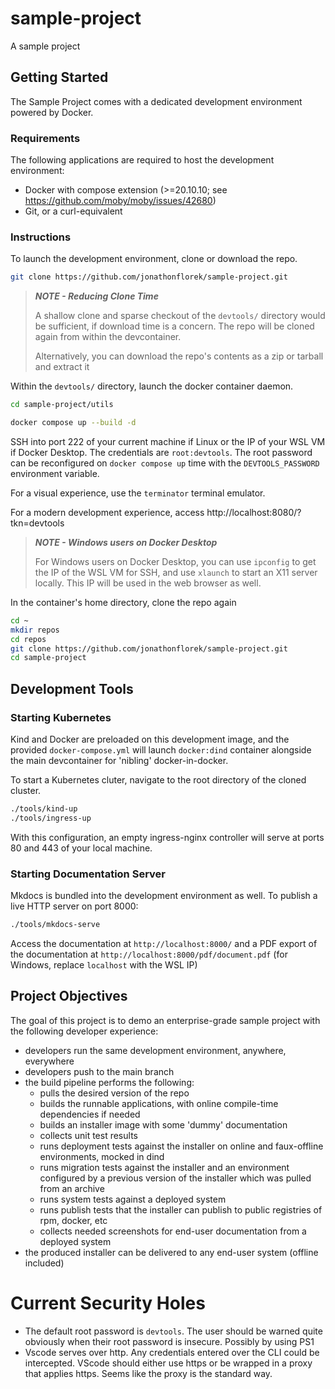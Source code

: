 # sample-project
A sample project

## Getting Started
The Sample Project comes with a dedicated development environment powered by Docker.

### Requirements

The following applications are required to host the development environment:
- Docker with compose extension (>=20.10.10; see https://github.com/moby/moby/issues/42680)
- Git, or a curl-equivalent

### Instructions

To launch the development environment, clone or download the repo. 

```sh
git clone https://github.com/jonathonflorek/sample-project.git
```

> **_NOTE - Reducing Clone Time_**
> 
> A shallow clone and sparse checkout of the `devtools/` directory would be sufficient, if download time is a concern. The repo will be cloned again from within the devcontainer.
> 
> Alternatively, you can download the repo's contents as a zip or tarball and extract it

Within the `devtools/` directory, launch the docker container daemon.

```sh
cd sample-project/utils
```

```sh
docker compose up --build -d
```

SSH into port 222 of your current machine if Linux or the IP of your WSL VM if Docker Desktop. The credentials are `root:devtools`.
The root password can be reconfigured on `docker compose up` time with the `DEVTOOLS_PASSWORD` environment variable.

For a visual experience, use the `terminator` terminal emulator.

For a modern development experience, access http://localhost:8080/?tkn=devtools

> **_NOTE - Windows users on Docker Desktop_**
> 
> For Windows users on Docker Desktop, you can use `ipconfig` to get the IP of the WSL VM for SSH, and use `xlaunch` to start an X11 server locally.
> This IP will be used in the web browser as well.

In the container's home directory, clone the repo again

```sh
cd ~
mkdir repos
cd repos
git clone https://github.com/jonathonflorek/sample-project.git
cd sample-project
```

## Development Tools

### Starting Kubernetes

Kind and Docker are preloaded on this development image, and the provided `docker-compose.yml` will launch `docker:dind` container alongside the main devcontainer for 'nibling' docker-in-docker.

To start a Kubernetes cluter, navigate to the root directory of the cloned cluster.

```sh
./tools/kind-up
./tools/ingress-up
```

With this configuration, an empty ingress-nginx controller will serve at ports 80 and 443 of your local machine.

### Starting Documentation Server

Mkdocs is bundled into the development environment as well. To publish a live HTTP server on port 8000:

```sh
./tools/mkdocs-serve
```

Access the documentation at `http://localhost:8000/` and a PDF export of the documentation at `http://localhost:8000/pdf/document.pdf` (for Windows, replace `localhost` with the WSL IP)

## Project Objectives

The goal of this project is to demo an enterprise-grade sample project with the following developer experience:

- developers run the same development environment, anywhere, everywhere
- developers push to the main branch
- the build pipeline performs the following:
  - pulls the desired version of the repo
  - builds the runnable applications, with online compile-time dependencies if needed
  - builds an installer image with some 'dummy' documentation
  - collects unit test results
  - runs deployment tests against the installer on online and faux-offline environments, mocked in dind
  - runs migration tests against the installer and an environment configured by a previous version of the installer which was pulled from an archive 
  - runs system tests against a deployed system
  - runs publish tests that the installer can publish to public registries of rpm, docker, etc
  - collects needed screenshots for end-user documentation from a deployed system
- the produced installer can be delivered to any end-user system (offline included)

# Current Security Holes

- The default root password is `devtools`. The user should be warned quite obviously when their root password is insecure. Possibly by using PS1
- Vscode serves over http. Any credentials entered over the CLI could be intercepted. VScode should either use https or be wrapped in a proxy that applies https. Seems like the proxy is the standard way.

